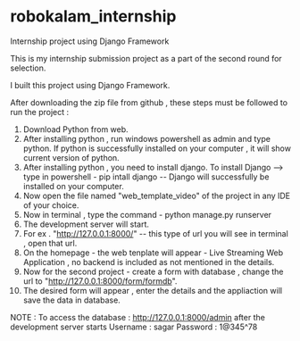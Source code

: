 # robokalam_internship
Internship project using Django Framework

This is my internship submission project as a part of the second round for selection.

I built this project using Django Framework.

After downloading the zip file from github , these steps must be followed to run the project :

1. Download Python from web.
2. After installing python , run windows powershell as admin and type python. If python is successfully installed on your computer , it will show current version of        python.
3. After installing python , you need to install django. To install Django --> type in powershell - pip intall django -- Django will successfully be installed on your      computer.
4. Now open the file named "web_template_video" of the project in any IDE of your choice.
5. Now in terminal , type the command - python manage.py runserver
6. The development server will start.
7. For ex . "http://127.0.0.1:8000/" -- this type of url you will see in terminal , open that url.
8. On the homepage - the web tenplate will appear - Live Streaming Web Application , no backend is included as not mentioned in the details.
9. Now for the second project - create a form with database , change the url to "http://127.0.0.1:8000/form/formdb".
10. The desired form will appear , enter the details and the appliaction will save the data in database. 

NOTE : To access the database : http://127.0.0.1:8000/admin after the development server starts
       Username : sagar
       Password : 1@345^78
       

